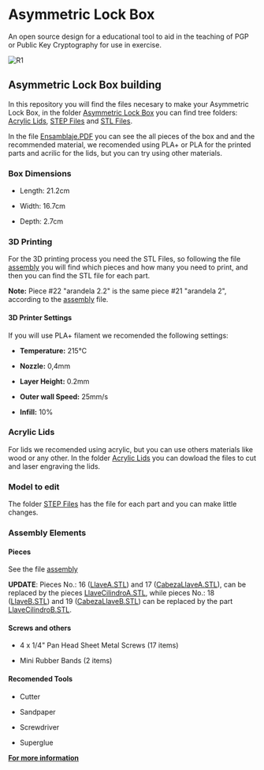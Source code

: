 # Asymmetric Lock Box
An open source design for a educational tool to aid in the teaching of PGP or Public Key Cryptography for use in exercise.

![R1](https://user-images.githubusercontent.com/92321214/156837292-101f65e2-53c3-455b-ba2d-f15cdea68a99.JPG)

## Asymmetric Lock Box building
In this repository you will find the files necesary to make your Asymmetric Lock Box, in the folder [Asymmetric Lock Box](https://github.com/VEinteligente/asymentric-lock-box/tree/main/Asymmetric%20Lock%20Box) you can find tree folders: [Acrylic Lids](https://github.com/VEinteligente/asymentric-lock-box/tree/main/Asymmetric%20Lock%20Box/Acrylic%20Lids), [STEP Files](https://github.com/VEinteligente/asymentric-lock-box/tree/main/Asymmetric%20Lock%20Box/STEP%20Files) and [STL Files](https://github.com/VEinteligente/asymentric-lock-box/tree/main/Asymmetric%20Lock%20Box/STL%20Files).

In the file [Ensamblaje.PDF](https://github.com/VEinteligente/asymentric-lock-box/blob/main/Asymmetric%20Lock%20Box/Ensamblaje.PDF) you can see the all pieces of the box and and the recommended material, we recomended using PLA+ or PLA for the printed parts and acrilic for the lids, but you can try using other materials.

### Box Dimensions
* Length: 21.2cm

* Width: 16.7cm

* Depth: 2.7cm

### 3D Printing
For the 3D printing process you need the STL Files, so following the file [assembly](https://github.com/VEinteligente/asymentric-lock-box/blob/main/Asymmetric%20Lock%20Box/Ensamblaje.PDF) you will find which pieces and how many you need to print, and then you can find the STL file for each part.

**Note:** Piece #22 "arandela 2.2" is the same piece #21 "arandela 2", according to the [assembly](https://github.com/VEinteligente/asymentric-lock-box/blob/main/Asymmetric%20Lock%20Box/Ensamblaje.PDF) file. 

#### 3D Printer Settings
If you will use PLA+ filament we recomended the following settings:

* **Temperature:** 215°C

* **Nozzle:** 0,4mm

* **Layer Height:** 0.2mm

* **Outer wall Speed:** 25mm/s

* **Infill:** 10%

### Acrylic Lids
For lids we recomended using acrylic, but you can use others materials like wood or any other.
In the folder [Acrylic Lids](https://github.com/VEinteligente/asymentric-lock-box/tree/main/Asymmetric%20Lock%20Box/Acrylic%20Lids) you can dowload the files to cut and laser engraving the lids.

### Model to edit
The folder [STEP Files](https://github.com/VEinteligente/asymentric-lock-box/tree/main/Asymmetric%20Lock%20Box/STEP%20Files) has the file for each part and you can make little changes.

### Assembly Elements
#### Pieces
See the file [assembly](https://github.com/VEinteligente/asymentric-lock-box/blob/main/Asymmetric%20Lock%20Box/Ensamblaje.PDF)

**UPDATE**: Pieces No.: 16 ([LlaveA.STL](https://github.com/VEinteligente/asymentric-lock-box/blob/main/Asymmetric%20Lock%20Box/STL%20Files/LlaveA.STL)) and 17 ([CabezaLlaveA.STL](https://github.com/VEinteligente/asymentric-lock-box/blob/main/Asymmetric%20Lock%20Box/STL%20Files/CabezaLlaveA.STL)), can be replaced by the pieces [LlaveCilindroA.STL](https://github.com/VEinteligente/asymentric-lock-box/blob/main/Asymmetric%20Lock%20Box/STL%20Files/LlaveCilindroA.STL), while pieces No.: 18 ([LlaveB.STL](https://github.com/VEinteligente/asymentric-lock-box/blob/main/Asymmetric%20Lock%20Box/STL%20Files/LlaveB.STL)) and 19 ([CabezaLlaveB.STL](https://github.com/VEinteligente/asymentric-lock-box/blob/main/Asymmetric%20Lock%20Box/STL%20Files/CabezaLlaveB.STL)) can be replaced by the part [LlaveCilindroB.STL](https://github.com/VEinteligente/asymentric-lock-box/blob/main/Asymmetric%20Lock%20Box/STL%20Files/LlaveCilindroB.STL).

#### Screws and others
* 4 x 1/4" Pan Head Sheet Metal Screws (17 items)

* Mini Rubber Bands (2 items)

#### Recomended Tools

* Cutter

* Sandpaper

* Screwdriver

* Superglue


**[For more information](https://conexionsegura.org/box)**
